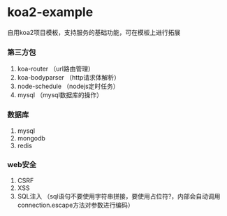 # koa2-example
自用koa2项目模板，支持服务的基础功能，可在模板上进行拓展

### 第三方包
1. koa-router （url路由管理）
2. koa-bodyparser （http请求体解析）
3. node-schedule （nodejs定时任务）
4. mysql （mysql数据库的操作）

### 数据库
1. mysql
2. mongodb
3. redis

### web安全
1. CSRF
2. XSS
3. SQL注入 （sql语句不要使用字符串拼接，要使用占位符?，内部会自动调用connection.escape方法对参数进行编码）

